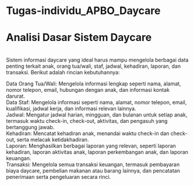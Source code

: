 # Tugas-individu_APBO_Daycare
# Analisi Dasar Sistem Daycare
<br>Sistem informasi daycare yang ideal harus mampu mengelola berbagai data penting terkait anak, orang tua/wali, staf, jadwal, kehadiran, laporan, dan transaksi. Berikut adalah rincian kebutuhannya:

Data Orang Tua/Wali:
Mengelola informasi lengkap seperti nama, alamat, nomor telepon, email, hubungan dengan anak, dan informasi kontak darurat.<br>
Data Staf:
Mengelola informasi seperti nama, alamat, nomor telepon, email, kualifikasi, jadwal kerja, dan informasi relevan lainnya.<br>
Jadwal:
Mengatur jadwal harian, mingguan, dan bulanan untuk setiap anak, termasuk waktu check-in, check-out, aktivitas, dan pengasuh yang bertanggung jawab.<br>
Kehadiran:
Mencatat kehadiran anak, menandai waktu check-in dan check-out, serta melacak ketidakhadiran.<br>
Laporan:
Menghasilkan berbagai laporan yang relevan, seperti laporan kehadiran, laporan aktivitas anak, laporan perkembangan anak, dan laporan keuangan.<br>
Transaksi:
Mengelola semua transaksi keuangan, termasuk pembayaran biaya daycare, pembelian makanan atau barang lainnya, dan pencatatan penerimaan serta pengeluaran secara rinci.<br>
